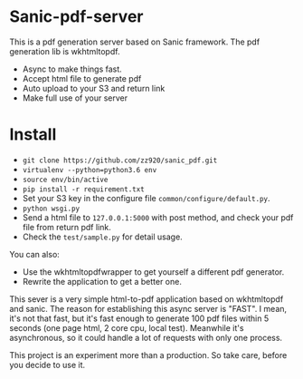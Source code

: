 # Sanic-pdf-server


This is a pdf generation server based on Sanic framework. The pdf generation lib is wkhtmltopdf.

  - Async to make things fast.
  - Accept html file to generate pdf
  - Auto upload to your S3 and return link
  - Make full use of your server

# Install
  - ``git clone https://github.com/zz920/sanic_pdf.git``
  - ``virtualenv --python=python3.6 env``
  - ``source env/bin/active``
  - ``pip install -r requirement.txt``
  - Set your S3 key in the configure file ``common/configure/default.py``.
  - ``python wsgi.py``
  - Send a html file to ``127.0.0.1:5000`` with post method, and check your pdf file from return pdf link.
  - Check the ``test/sample.py`` for detail usage.

You can also:
  - Use the wkhtmltopdfwrapper to get yourself a different pdf generator. 
  - Rewrite the application to get a better one.

This sever is a very simple html-to-pdf application based on wkhtmltopdf and sanic. The reason for establishing this async server is "FAST". I mean, it's not that fast, but it's fast enough to generate 100 pdf files within 5 seconds (one page html, 2 core cpu, local test). Meanwhile it's asynchronous, so it could handle a lot of requests with only one process.  

This project is an experiment more than a production. So take care, before you decide to use it.
